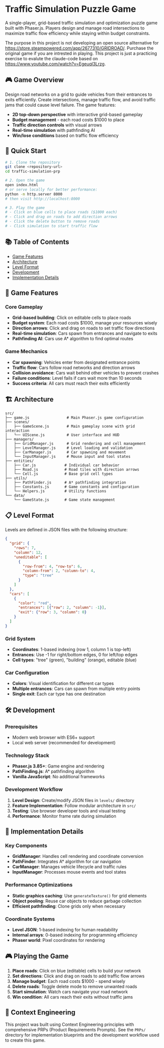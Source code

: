# Traffic Simulation Puzzle Game

A single-player, grid-based traffic simulation and optimization puzzle game built with Phaser.js. Players design and manage road intersections to maximize traffic flow efficiency while staying within budget constraints.

The purpose in this project is not developing an open source allternative for https://store.steampowered.com/app/2677310/GRIDROAD/. 
Purchase the original game if you are intrested in playing. 
This project is just a practicing exercise to evalute the claude-code based on https://www.youtube.com/watch?v=Egeuql3Lrzg.

## 🎮 Game Overview

Design road networks on a grid to guide vehicles from their entrances to exits efficiently. Create intersections, manage traffic flow, and avoid traffic jams that could cause level failure. The game features:

- **2D top-down perspective** with interactive grid-based gameplay
- **Budget management** - each road costs $1000 to place
- **Traffic direction controls** with visual arrows
- **Real-time simulation** with pathfinding AI
- **Win/lose conditions** based on traffic flow efficiency

## 🚀 Quick Start

```bash
# 1. Clone the repository
git clone <repository-url>
cd traffic-simulation-prp

# 2. Open the game
open index.html
# or serve locally for better performance:
python -m http.server 8000
# then visit http://localhost:8000

# 3. Play the game
# - Click on blue cells to place roads ($1000 each)
# - Click and drag on roads to add direction arrows
# - Click the delete button to remove roads
# - Click simulation to start traffic flow
```

## 📚 Table of Contents

- [Game Features](#game-features)
- [Architecture](#architecture)
- [Level Format](#level-format)
- [Development](#development)
- [Implementation Details](#implementation-details)

## 🎯 Game Features

### Core Gameplay
- **Grid-based building**: Click on editable cells to place roads
- **Budget system**: Each road costs $1000, manage your resources wisely
- **Direction arrows**: Click and drag on roads to set traffic flow directions
- **Real-time simulation**: Cars spawn from entrances and navigate to exits
- **Pathfinding AI**: Cars use A* algorithm to find optimal routes

### Game Mechanics
- **Car spawning**: Vehicles enter from designated entrance points
- **Traffic flow**: Cars follow road networks and direction arrows
- **Collision avoidance**: Cars wait behind other vehicles to prevent crashes
- **Failure conditions**: Level fails if cars wait more than 10 seconds
- **Success criteria**: All cars must reach their exits efficiently

## 🏗️ Architecture

```
src/
├── game.js                 # Main Phaser.js game configuration
├── scenes/
│   ├── GameScene.js        # Main gameplay scene with grid interaction
│   └── UIScene.js          # User interface and HUD
├── managers/
│   ├── GridManager.js      # Grid rendering and cell management
│   ├── LevelManager.js     # Level loading and validation
│   ├── CarManager.js       # Car spawning and movement
│   └── InputManager.js     # Mouse input and tool states
├── entities/
│   ├── Car.js             # Individual car behavior
│   ├── Road.js            # Road tiles with direction arrows
│   └── Cell.js            # Base grid cell types
├── utils/
│   ├── PathFinder.js      # A* pathfinding integration
│   ├── Constants.js       # Game constants and configuration
│   └── Helpers.js         # Utility functions
└── data/
    └── GameState.js       # Game state management
```

## 📋 Level Format

Levels are defined in JSON files with the following structure:

```json
{
  "grid": {
    "rows": 7,
    "column": 12,
    "uneditable": [
      {
        "row-from": 4, "row-to": 6,
        "column-from": 2, "column-to": 4,
        "type": "tree"
      }
    ]
  },
  "cars": [
    {
      "color": "red",
      "entrances": [{"row": 2, "column": -1}],
      "exit": {"row": 3, "column": 0}
    }
  ]
}
```

### Grid System
- **Coordinates**: 1-based indexing (row 1, column 1 is top-left)
- **Entrances**: Use -1 for right/bottom edges, 0 for left/top edges
- **Cell types**: "tree" (green), "building" (orange), editable (blue)

### Car Configuration
- **Colors**: Visual identification for different car types
- **Multiple entrances**: Cars can spawn from multiple entry points
- **Single exit**: Each car type has one destination

## 🛠️ Development

### Prerequisites
- Modern web browser with ES6+ support
- Local web server (recommended for development)

### Technology Stack
- **Phaser.js 3.85+**: Game engine and rendering
- **PathFinding.js**: A* pathfinding algorithm
- **Vanilla JavaScript**: No additional frameworks

### Development Workflow
1. **Level Design**: Create/modify JSON files in `levels/` directory
2. **Feature Implementation**: Follow modular architecture in `src/`
3. **Testing**: Use browser developer tools and visual testing
4. **Performance**: Monitor frame rate during simulation

## 🔧 Implementation Details

### Key Components
- **GridManager**: Handles cell rendering and coordinate conversion
- **PathFinder**: Integrates A* algorithm for car navigation
- **CarManager**: Manages vehicle lifecycle and traffic rules
- **InputManager**: Processes mouse events and tool states

### Performance Optimizations
- **Static graphics caching**: Use `generateTexture()` for grid elements
- **Object pooling**: Reuse car objects to reduce garbage collection
- **Efficient pathfinding**: Clone grids only when necessary

### Coordinate Systems
- **Level JSON**: 1-based indexing for human readability
- **Internal arrays**: 0-based indexing for programming efficiency
- **Phaser world**: Pixel coordinates for rendering

## 🎮 Playing the Game

1. **Place roads**: Click on blue (editable) cells to build your network
2. **Set directions**: Click and drag on roads to add traffic flow arrows
3. **Manage budget**: Each road costs $1000 - spend wisely
4. **Delete roads**: Toggle delete mode to remove unwanted roads
5. **Start simulation**: Watch cars navigate your road network
6. **Win condition**: All cars reach their exits without traffic jams

## 📝 Context Engineering

This project was built using Context Engineering principles with comprehensive PRPs (Product Requirements Prompts). See the `PRPs/` directory for implementation blueprints and the development workflow used to create this game.
